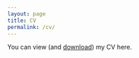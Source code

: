 ```yaml
---
layout: page
title: CV
permalink: /cv/
---
```


You can view (and [download](./assets/TianyiLim_CV.pdf)) my CV here.